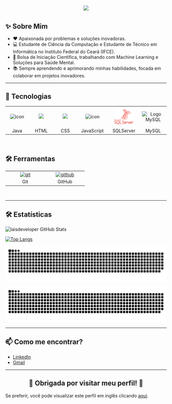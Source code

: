<h1 align="center">
  <a href="https://git.io/typing-svg">
    <img src="https://readme-typing-svg.herokuapp.com/?color=6A5ACD&lines=Olá,+Mundo!+🌎;Eu+sou+Laís+Coutinho!+🌟;&center=true&size=30">
  </a>
</h1>

<h2 align="left">✨ Sobre Mim</h2>

<ul>
  <li>❤️ Apaixonada por problemas e soluções inovadoras.</li>
  <li>💻 Estudante de Ciência da Computação e Estudante de Técnico em Informática no Instituto Federal do Ceará (IFCE).</li>
  <li>🌱 Bolsa de Iniciação Científica, trabalhando com Machine Learning e Soluções para Saúde Mental.</li>
  <li>📚 Sempre aprendendo e aprimorando minhas habilidades, focada em colaborar em projetos inovadores.</li>
</ul>

---

<h2 align="left">🤖 Tecnologias</h2>

<div align="center">
  <table>
    <tr>
      <td align="center" width=110>  <img src="https://techstack-generator.vercel.app/java-icon.svg" alt="icon" width="65" height="65" /> </td>
      <td align="center" width=110> <img height=60 src="https://cdn.jsdelivr.net/gh/devicons/devicon/icons/html5/html5-original.svg"/> </td>
      <td align="center" width=110> <img height=60 src="https://cdn.jsdelivr.net/gh/devicons/devicon/icons/css3/css3-original.svg"/> </td>
      <td align="center" width=110>  <img src="https://techstack-generator.vercel.app/js-icon.svg" alt="icon" width="65" height="65" /> </td>
      <td align="center" width=110>  <img align="center" alt="SQLserver" height="60" width="60" src="https://raw.githubusercontent.com/devicons/devicon/master/icons/microsoftsqlserver/microsoftsqlserver-plain-wordmark.svg">  </td>
      <td  align="center" width=110><img class="skills__logo" src="https://techstack-generator.vercel.app/mysql-icon.svg" alt="Logo MySQL"></td>
    </tr>
    <tr> 
      <td align="center" width=110>Java</td>
      <td align="center" width=110>HTML</td>
      <td align="center" width=110>CSS</td>
      <td align="center" width=110>JavaScript</td>
      <td align="center" width=110>SQLServer</td>
      <td align="center" width=110>MySQL</td>
    </tr>
  </table>
</div><br>

<h2 align="left">🛠️ Ferramentas</h2>

<div align="center">
  <table>
    <tr>
      <td align="center" width=110> <a href="https://git-scm.com/" target="_blank"><img src="https://img.icons8.com/color/48/000000/git.png" alt="git" width="65" height="65"/></a> </td>
      <td align="center" width=110> <a href="https://github.com/" target="_blank"><img src="https://img.icons8.com/fluency/48/000000/github.png" alt="github" width="65" height="65"/></a> </td>
    </tr>
    <tr>
      <td align="center" width=110>Git</td>
      <td align="center" width=110>GitHub</td>
    </tr>
  </table>
</div><br>

---

<h2 align="left">🛠️ Estatísticas</h2>

![laisdeveloper GitHub Stats](https://github-readme-stats.vercel.app/api?username=laisdeveloper\&rank_icon=github\&theme=tokyonight#gh-dark-mode-only)

[![Top Langs](https://github-readme-stats.vercel.app/api/top-langs/?username=laisdeveloper&layout=donut\&theme=tokyonight#gh-dark-mode-only)](https://github.com/laisdeveloper/github-readme-stats)

![Snake animation](https://raw.githubusercontent.com/laisdeveloper/laisdeveloper/output/github-contribution-grid-snake-dark.svg)



<picture>
  <source
    media="(prefers-color-scheme: dark)"
    srcset="https://raw.githubusercontent.com/platane/snk/output/github-contribution-grid-snake-dark.svg"
  />
  <source
    media="(prefers-color-scheme: light)"
    srcset="https://raw.githubusercontent.com/laisdeveloper/laisdeveloper/output/github-contribution-grid-snake.svg"
  />
  <img
    alt="github contribution grid snake animation"
    src="https://raw.githubusercontent.com/platane/snk/output/github-contribution-grid-snake.svg"
  />
</picture>

---

<h2 align="left">📫 Como me encontrar?</h2>

<link href="https://cdnjs.cloudflare.com/ajax/libs/font-awesome/6.0.0-beta3/css/all.min.css" rel="stylesheet">
<ul>
  <li>
    <a href="https://www.linkedin.com/in/laisdev/" target="_blank">
      <i class="fab fa-linkedin"></i>  LinkedIn
    </a>
  </li>
  <li>
    <a href="mailto:laiscc575@gmail.com">
      <i class="fas fa-envelope"></i> Gmail
    </a>
  </li>
</ul>

---

<h2 align="center">🌟 Obrigada por visitar meu perfil! 🌟</h2>
<p>Se preferir, você pode visualizar este perfil em inglês clicando <a href="./README.md">aqui</a>.</p>
